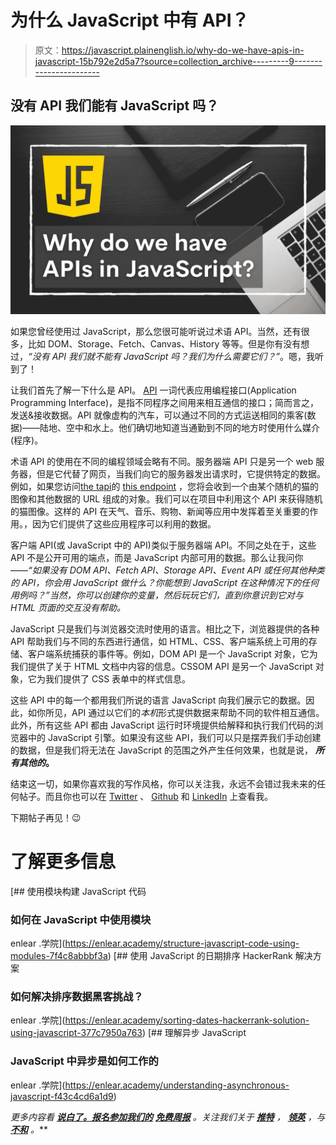 # 为什么 JavaScript 中有 API？

> 原文：<https://javascript.plainenglish.io/why-do-we-have-apis-in-javascript-15b792e2d5a7?source=collection_archive---------9----------------------->

## 没有 API 我们能有 JavaScript 吗？

![](img/2970d259cb9c4209672858d69bf1925d.png)

如果您曾经使用过 JavaScript，那么您很可能听说过术语 API。当然，还有很多，比如 DOM、Storage、Fetch、Canvas、History 等等。但是你有没有想过，*“没有 API 我们就不能有 JavaScript 吗？我们为什么需要它们？”*。嗯，我听到了！

让我们首先了解一下什么是 API。 [API](https://developer.mozilla.org/en-US/docs/Glossary/API) 一词代表应用编程接口(Application Programming Interface)，是指不同程序之间用来相互通信的接口；简而言之，发送&接收数据。API 就像虚构的汽车，可以通过不同的方式运送相同的乘客(数据)——陆地、空中和水上。他们确切地知道当通勤到不同的地方时使用什么媒介(程序)。

术语 API 的使用在不同的编程领域会略有不同。服务器端 API 只是另一个 web 服务器，但是它代替了网页，当我们向它的服务器发出请求时，它提供特定的数据。例如，如果您访问[the tapi](https://docs.thecatapi.com/)的 [this endpoint](https://api.thecatapi.com/v1/images/search) ，您将会收到一个由某个随机的猫的图像和其他数据的 URL 组成的对象。我们可以在项目中利用这个 API 来获得随机的猫图像。这样的 API 在天气、音乐、购物、新闻等应用中发挥着至关重要的作用。，因为它们提供了这些应用程序可以利用的数据。

客户端 API(或 JavaScript 中的 API)类似于服务器端 API。不同之处在于，这些 API 不是公开可用的端点，而是 JavaScript 内部可用的数据。那么让我问你——*“如果没有 DOM API、Fetch API、Storage API、Event API 或任何其他种类的 API，你会用 JavaScript 做什么？你能想到 JavaScript 在这种情况下的任何用例吗？”当然，你可以创建你的变量，然后玩玩它们，直到你意识到它对与 HTML 页面的交互没有帮助。*

JavaScript 只是我们与浏览器交流时使用的语言。相比之下，浏览器提供的各种 API 帮助我们与不同的东西进行通信，如 HTML、CSS、客户端系统上可用的存储、客户端系统捕获的事件等。例如，DOM API 是一个 JavaScript 对象，它为我们提供了关于 HTML 文档中内容的信息。CSSOM API 是另一个 JavaScript 对象，它为我们提供了 CSS 表单中的样式信息。

这些 API 中的每一个都用我们所说的语言 JavaScript 向我们展示它的数据。因此，如你所见，API 通过以它们的*本机*形式提供数据来帮助不同的软件相互通信。此外，所有这些 API 都由 JavaScript 运行时环境提供给解释和执行我们代码的浏览器中的 JavaScript 引擎。如果没有这些 API，我们可以只是摆弄我们手动创建的数据，但是我们将无法在 JavaScript 的范围之外产生任何效果，也就是说， ***所有其他的*。**

结束这一切，如果你喜欢我的写作风格，你可以关注我，永远不会错过我未来的任何帖子。而且你也可以在 [Twitter](https://twitter.com/sapinder_dev) 、 [Github](https://github.com/sapinder-pal) 和 [LinkedIn](https://linkedin.com/in/sapinder-singh) 上查看我。

下期帖子再见！😉

# 了解更多信息

[](https://enlear.academy/structure-javascript-code-using-modules-7f4c8abbbf3a) [## 使用模块构建 JavaScript 代码

### 如何在 JavaScript 中使用模块

enlear .学院](https://enlear.academy/structure-javascript-code-using-modules-7f4c8abbbf3a) [](https://enlear.academy/sorting-dates-hackerrank-solution-using-javascript-377c7950a763) [## 使用 JavaScript 的日期排序 HackerRank 解决方案

### 如何解决排序数据黑客挑战？

enlear .学院](https://enlear.academy/sorting-dates-hackerrank-solution-using-javascript-377c7950a763) [](https://enlear.academy/understanding-asynchronous-javascript-f43c4cd6a1d9) [## 理解异步 JavaScript

### JavaScript 中异步是如何工作的

enlear .学院](https://enlear.academy/understanding-asynchronous-javascript-f43c4cd6a1d9) 

*更多内容看* [***说白了。报名参加我们的***](https://plainenglish.io/) **[***免费周报***](http://newsletter.plainenglish.io/) *。关注我们关于* [***推特***](https://twitter.com/inPlainEngHQ) ， [***领英***](https://www.linkedin.com/company/inplainenglish/) ，*与**[***不和***](https://discord.gg/GtDtUAvyhW) *。****